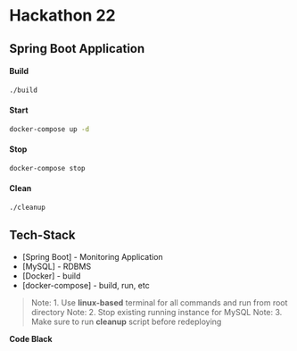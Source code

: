 # Hackathon 22
## Spring Boot Application
#### Build
```sh
./build
```

#### Start
```sh
docker-compose up -d
```
#### Stop
```sh
docker-compose stop
```

#### Clean
```sh
./cleanup
```

## Tech-Stack

- [Spring Boot] - Monitoring Application
- [MySQL] - RDBMS
- [Docker] - build
- [docker-compose] - build, run, etc

> Note: 1. Use **linux-based** terminal for all commands and run from root directory
> Note: 2. Stop existing running instance for MySQL
> Note: 3. Make sure to run **cleanup** script before redeploying

**Code Black**

